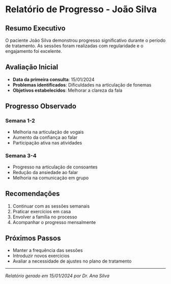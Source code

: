 # Relatório de Progresso - João Silva

## Resumo Executivo

O paciente João Silva demonstrou progresso significativo durante o período de tratamento. As sessões foram realizadas com regularidade e o engajamento foi excelente.

## Avaliação Inicial

- **Data da primeira consulta**: 15/01/2024
- **Problemas identificados**: Dificuldades na articulação de fonemas
- **Objetivos estabelecidos**: Melhorar a clareza da fala

## Progresso Observado

### Semana 1-2
- Melhoria na articulação de vogais
- Aumento da confiança ao falar
- Participação ativa nas atividades

### Semana 3-4
- Progresso na articulação de consoantes
- Redução da ansiedade ao falar
- Melhoria na comunicação em grupo

## Recomendações

1. Continuar com as sessões semanais
2. Praticar exercícios em casa
3. Envolver a família no processo
4. Acompanhar o progresso mensalmente

## Próximos Passos

- Manter a frequência das sessões
- Introduzir novos exercícios
- Avaliar a necessidade de ajustes no plano de tratamento

---
*Relatório gerado em 15/01/2024 por Dr. Ana Silva*